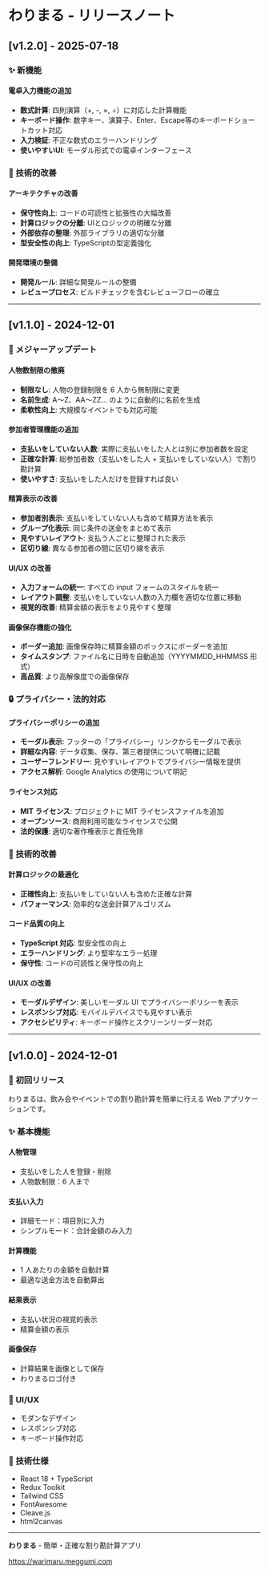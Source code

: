 # わりまる - リリースノート

## [v1.2.0] - 2025-07-18

### ✨ 新機能

#### 電卓入力機能の追加

- **数式計算**: 四則演算（+, -, ×, ÷）に対応した計算機能
- **キーボード操作**: 数字キー、演算子、Enter、Escape等のキーボードショートカット対応
- **入力検証**: 不正な数式のエラーハンドリング
- **使いやすいUI**: モーダル形式での電卓インターフェース

### 🔧 技術的改善

#### アーキテクチャの改善

- **保守性向上**: コードの可読性と拡張性の大幅改善
- **計算ロジックの分離**: UIとロジックの明確な分離
- **外部依存の整理**: 外部ライブラリの適切な分離
- **型安全性の向上**: TypeScriptの型定義強化

#### 開発環境の整備

- **開発ルール**: 詳細な開発ルールの整備
- **レビュープロセス**: ビルドチェックを含むレビューフローの確立

---

## [v1.1.0] - 2024-12-01

### 🚀 メジャーアップデート

#### 人物数制限の撤廃

- **制限なし**: 人物の登録制限を 6 人から無制限に変更
- **名前生成**: A〜Z、AA〜ZZ... のように自動的に名前を生成
- **柔軟性向上**: 大規模なイベントでも対応可能

#### 参加者管理機能の追加

- **支払いをしていない人数**: 実際に支払いをした人とは別に参加者数を設定
- **正確な計算**: 総参加者数（支払いをした人 + 支払いをしていない人）で割り勘計算
- **使いやすさ**: 支払いをした人だけを登録すれば良い

#### 精算表示の改善

- **参加者別表示**: 支払いをしていない人も含めて精算方法を表示
- **グループ化表示**: 同じ条件の送金をまとめて表示
- **見やすいレイアウト**: 支払う人ごとに整理された表示
- **区切り線**: 異なる参加者の間に区切り線を表示

#### UI/UX の改善

- **入力フォームの統一**: すべての input フォームのスタイルを統一
- **レイアウト調整**: 支払いをしていない人数の入力欄を適切な位置に移動
- **視覚的改善**: 精算金額の表示をより見やすく整理

#### 画像保存機能の強化

- **ボーダー追加**: 画像保存時に精算金額のボックスにボーダーを追加
- **タイムスタンプ**: ファイル名に日時を自動追加（YYYYMMDD_HHMMSS 形式）
- **高品質**: より高解像度での画像保存

### 🔒 プライバシー・法的対応

#### プライバシーポリシーの追加

- **モーダル表示**: フッターの「プライバシー」リンクからモーダルで表示
- **詳細な内容**: データ収集、保存、第三者提供について明確に記載
- **ユーザーフレンドリー**: 見やすいレイアウトでプライバシー情報を提供
- **アクセス解析**: Google Analytics の使用について明記

#### ライセンス対応

- **MIT ライセンス**: プロジェクトに MIT ライセンスファイルを追加
- **オープンソース**: 商用利用可能なライセンスで公開
- **法的保護**: 適切な著作権表示と責任免除

### 🔧 技術的改善

#### 計算ロジックの最適化

- **正確性向上**: 支払いをしていない人も含めた正確な計算
- **パフォーマンス**: 効率的な送金計算アルゴリズム

#### コード品質の向上

- **TypeScript 対応**: 型安全性の向上
- **エラーハンドリング**: より堅牢なエラー処理
- **保守性**: コードの可読性と保守性の向上

#### UI/UX の改善

- **モーダルデザイン**: 美しいモーダル UI でプライバシーポリシーを表示
- **レスポンシブ対応**: モバイルデバイスでも見やすい表示
- **アクセシビリティ**: キーボード操作とスクリーンリーダー対応

---

## [v1.0.0] - 2024-12-01

### 🎉 初回リリース

わりまるは、飲み会やイベントでの割り勘計算を簡単に行える Web アプリケーションです。

### ✨ 基本機能

#### 人物管理

- 支払いをした人を登録・削除
- 人物数制限：6 人まで

#### 支払い入力

- 詳細モード：項目別に入力
- シンプルモード：合計金額のみ入力

#### 計算機能

- 1 人あたりの金額を自動計算
- 最適な送金方法を自動算出

#### 結果表示

- 支払い状況の視覚的表示
- 精算金額の表示

#### 画像保存

- 計算結果を画像として保存
- わりまるロゴ付き

### 🎨 UI/UX

- モダンなデザイン
- レスポンシブ対応
- キーボード操作対応

### 🔧 技術仕様

- React 18 + TypeScript
- Redux Toolkit
- Tailwind CSS
- FontAwesome
- Cleave.js
- html2canvas

---

**わりまる** - 簡単・正確な割り勘計算アプリ

https://warimaru.meggumi.com
